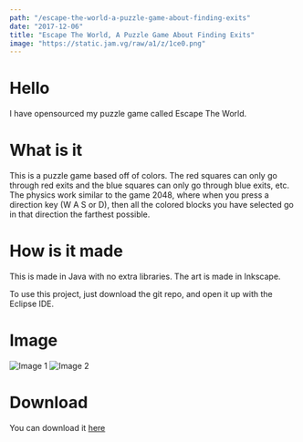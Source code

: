 ```yaml
---
path: "/escape-the-world-a-puzzle-game-about-finding-exits"
date: "2017-12-06"
title: "Escape The World, A Puzzle Game About Finding Exits"
image: "https://static.jam.vg/raw/a1/z/1ce0.png"
---
```


# Hello

I have opensourced my puzzle game called Escape The World.

# What is it

This is a puzzle game based off of colors. The red squares can only go through red exits and the blue squares can only go through blue exits, etc. The physics work similar to the game 2048, where when you press a direction key (W A S or D), then all the colored blocks you have selected go in that direction the farthest possible.

# How is it made

This is made in Java with no extra libraries. The art is made in Inkscape.

To use this project, just download the git repo, and open it up with the Eclipse IDE.

# Image
![Image 1](https://static.jam.vg/raw/a1/z/1ce0.png)
![Image 2](https://static.jam.vg/raw/a1/z/1cdf.png)

# Download

You can download it [here](http://ajayinkingston.com/LD%20games/ld38/EscapeTheWorld.jar)

